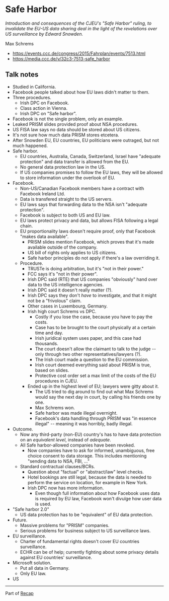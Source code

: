 # Safe Harbor

*Introduction and consequences of the CJEU's "Safe Harbor" ruling, to invalidate the EU-US data sharing deal in the light of the revelations over US surveillance by Edward Snowden.*

Max Schrems

- https://events.ccc.de/congress/2015/Fahrplan/events/7513.html
- https://media.ccc.de/v/32c3-7513-safe_harbor


## Talk notes

- Studied in California.
- Facebook people talked about how EU laws didn't matter to them.
- Three procedures.
    - Irish DPC on Facebook.
    - Class action in Vienna.
    - Irish DPC on "Safe harbor".
- Facebook is not the single problem, only an example.
- Leaked PRISM slides provided proof about NSA procedures.
- US FISA law says no data should be stored about US citizens.
- It's not sure how much data PRISM stores etcetera.
- After Snowden EU, EU countries, EU politicians were outraged, but not much happened.
- Safe harbor.
    - EU countries, Australia, Canada, Switzerland, Israel have "adequate protection" and data transfer is allowed from the EU.
    - No general data protection law in the US.
    - If US companies promises to follow the EU laws, they will be allowed to store information under the overlook of EU.
- Facebook.
    - Non-US/Canadian Facebook members have a contract with Facebook Ireland Ltd.
    - Data is transfered straight to the US servers.
    - EU laws says that forwarding data to the NSA isn't "adequate protection".
    - Facebook is subject to both US and EU law.
    - EU laws protect privacy and data, but allows FISA following a legal chain.
    - EU proportionality laws doesn't require proof, only that Facebook "makes data available".
        - PRISM slides mention Facebook, which proves that it's made available outside of the company.
        - US bill of rights only applies to US citizens.
        - Safe harbor principles do not apply if there's a law overriding it.
    - Procedure.
        - TRUSTe is doing arbitration, but it's "not in their power."
        - FCC says it's "not in their power".
        - Irish DPC said (RTE) that US companies "obviously" hand over data to the US intelligence agencies.
        - Irish DPC said it doesn't really matter (?).
        - Irish DPC says they don't _have_ to investigate, and that it might not be a "frivolous" claim.
        - Other cases in Luxembourg, Germany.
        - Irish high court Schrems vs DPC.
            - Costly if you lose the case, because you have to pay the costs.
            - Case has to be brought to the court physically at a certain time and day.
            - Irish juridical system uses paper, and this case had thousands.
            - The court doesn't allow the claimant to talk to the judge -- only through two other representatives/lawyers (?).
            - The Irish court made a question to the EU commission.
            - Irish court deemed everything said about PRISM is true, based on slides.
            - Protective cost order set a max limit of the costs of the EU procedures in CJEU.
        - Ended up in the highest level of EU; lawyers were gitty about it.
            - The US tried to dig around to find out what Max Schrems would say the next day in court, by calling his friends one by one.
            - Max Schrems won.
            - Safe harbor was made illegal overnight.
            - Facebook's data handling through PRISM was "in essence illegal" -- meaning it was horribly, badly illegal.
- Outcome.
    - Now any third-party (non-EU) country's has to have data protection on an _equivalent level_, instead of _adequate_.
    - All Safe harbor-allowed companies have been revoked.
        - Now companies have to ask for informed, unambiguous, free choice consent to data storage. This includes mentioning "sending data to NSA, FBI, ..."
    - Standard contractual clauses/BCRs.
        - Question about "factual" or "abstract/law" level checks.
        - Hotel bookings are still legal, because the data is needed to perform the service on location, for example in New York.
        - Irish DPC now has more information.
            - Even though full information about how Facebook uses data is required by EU law, Facebook won't divulge how user data is used.
- "Safe harbor 2.0"
    - US data protection has to be "equivalent" of EU data protection.
- Future.
    - Massive problems for "PRISM" companies.
    - Serious problems for business subject to US surveillance laws.
- EU surveillance.
    - Charter of fundamental rights doesn't cover EU countries surveillance.
    - ECHR can be of help; currently fighting about some privacy details against EU countries' surveillance.
- Microsoft solution.
    - Put all data in Germany.
    - Only EU law.
- US 


---

Part of [Recap](https://github.com/joelpurra/recap)

